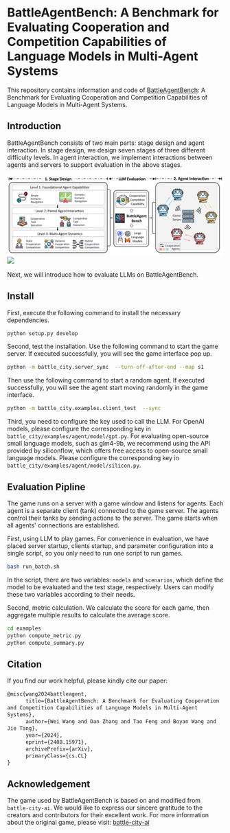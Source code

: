 # BattleAgentBench: A Benchmark for Evaluating Cooperation and Competition Capabilities of Language Models in Multi-Agent Systems

This repository contains information and code of [BattleAgentBench](https://arxiv.org/abs/2408.15971): A Benchmark for Evaluating Cooperation and Competition Capabilities of Language Models in Multi-Agent Systems.

## Introduction

BattleAgentBench consists of two main parts: stage design and agent interaction. In stage design, we design seven stages of three different difficulty levels. In agent interaction, we implement interactions between agents and servers to support evaluation in the above stages.

![](./images/methodv3.png)
![](./images/game2.png)

Next, we will introduce how to evaluate LLMs on BattleAgentBench.

## Install

First, execute the following command to install the necessary dependencies.

```sh
python setup.py develop
```

Second, test the installation. Use the following command to start the game server. If executed successfully, you will see the game interface pop up.

```sh
python -m battle_city.server_sync  --turn-off-after-end --map s1
```

Then use the following command to start a random agent. If executed successfully, you will see the agent start moving randomly in the game interface.

```sh
python -m battle_city.examples.client_test  --sync
```

Third, you need to configure the key used to call the LLM. For OpenAI models, please configure the corresponding key in `battle_city/examples/agent/model/gpt.py`. For evaluating open-source small language models, such as glm4-9b, we recommend using the API provided by siliconflow, which offers free access to open-source small language models. Please configure the corresponding key in `battle_city/examples/agent/model/silicon.py`.

## Evaluation Pipline

The game runs on a server with a game window and listens for agents. Each agent is a separate client (tank) connected to the game server. The agents control their tanks by sending actions to the server. The game starts when all agents' connections are established.

First, using LLM to play games. For convenience in evaluation, we have placed server startup, clients startup, and parameter configuration into a single script, so you only need to run one script to run games.

```sh
bash run_batch.sh
```

In the script, there are two variables: `models` and `scenarios`, which define the model to be evaluated and the test stage, respectively. Users can modify these two variables according to their needs.

Second, metric calculation. We calculate the score for each game, then aggregate multiple results to calculate the average score.

```sh
cd examples
python compute_metric.py
python compute_summary.py
```

## Citation

If you find our work helpful, please kindly cite our paper:

```
@misc{wang2024battleagent,
      title={BattleAgentBench: A Benchmark for Evaluating Cooperation and Competition Capabilities of Language Models in Multi-Agent Systems}, 
      author={Wei Wang and Dan Zhang and Tao Feng and Boyan Wang and Jie Tang},
      year={2024},
      eprint={2408.15971},
      archivePrefix={arXiv},
      primaryClass={cs.CL}
}
```

## Acknowledgement

The game used by BattleAgentBench is based on and modified from `battle-city-ai`. We would like to express our sincere gratitude to the creators and contributors for their excellent work. For more information about the original game, please visit: [battle-city-ai](https://github.com/firemark/battle-city-ai)
